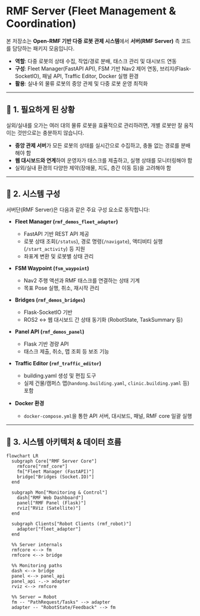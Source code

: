 # RMF Server (Fleet Management & Coordination)

본 저장소는 **Open-RMF 기반 다중 로봇 관제 시스템**에서 **서버(RMF Server)** 측 코드를 담당하는 패키지 모음입니다.  

- **역할**: 다중 로봇의 상태 수집, 작업/경로 분배, 태스크 관리 및 대시보드 연동  
- **구성**: Fleet Manager(FastAPI API), FSM 기반 Nav2 제어 연동, 브리지(Flask-SocketIO), 패널 API, Traffic Editor, Docker 실행 환경  
- **활용**: 실내·외 물류 로봇의 중앙 관제 및 다중 로봇 운영 최적화  

---

## 📌 1. 필요하게 된 상황
실외/실내를 오가는 여러 대의 물류 로봇을 효율적으로 관리하려면, 개별 로봇만 잘 움직이는 것만으로는 충분하지 않습니다.  
- **중앙 관제 서버**가 모든 로봇의 상태를 실시간으로 수집하고, 충돌 없는 경로를 분배해야 함  
- **웹 대시보드와 연계**하여 운영자가 태스크를 제출하고, 실행 상태를 모니터링해야 함  
- 실외/실내 환경의 다양한 제약(장애물, 지도, 층간 이동 등)을 고려해야 함  

---

## 🔧 2. 시스템 구성
서버단(RMF Server)은 다음과 같은 주요 구성 요소로 동작합니다:

- **Fleet Manager (`rmf_demos_fleet_adapter`)**  
  - FastAPI 기반 REST API 제공  
  - 로봇 상태 조회(`/status`), 경로 명령(`/navigate`), 액티비티 실행(`/start_activity`) 등 지원  
  - 좌표계 변환 및 로봇별 상태 관리  

- **FSM Waypoint (`fsm_waypoint`)**  
  - Nav2 주행 액션과 RMF 태스크를 연결하는 상태 기계  
  - 목표 Pose 실행, 취소, 재시작 관리  

- **Bridges (`rmf_demos_bridges`)**  
  - Flask-SocketIO 기반  
  - ROS2 ↔ 웹 대시보드 간 상태 동기화 (RobotState, TaskSummary 등)  

- **Panel API (`rmf_demos_panel`)**  
  - Flask 기반 경량 API  
  - 태스크 제출, 취소, 맵 조회 등 보조 기능  

- **Traffic Editor (`rmf_traffic_editor`)**  
  - building.yaml 생성 및 편집 도구  
  - 실제 건물/캠퍼스 맵(`handong.building.yaml`, `clinic.building.yaml` 등) 포함  

- **Docker 환경**  
  - `docker-compose.yml`을 통한 API 서버, 대시보드, 패널, RMF core 일괄 실행  

---

## 🔀 3. 시스템 아키텍처 & 데이터 흐름
```mermaid
flowchart LR
  subgraph Core["RMF Server Core"]
    rmfcore["rmf_core"]
    fm["Fleet Manager (FastAPI)"]
    bridge["Bridges (Socket.IO)"]
  end

  subgraph Mon["Monitoring & Control"]
    dash["RMF Web Dashboard"]
    panel["RMF Panel (Flask)"]
    rviz["RViz (Satellite)"]
  end

  subgraph Clients["Robot Clients (rmf_robot)"]
    adapter["fleet_adapter"]
  end

  %% Server internals
  rmfcore <--> fm
  rmfcore <--> bridge

  %% Monitoring paths
  dash <--> bridge          
  panel <--> panel_api      
  panel_api -.-> adapter    
  rviz <--> rmfcore         

  %% Server ↔ Robot
  fm -- "PathRequest/Tasks" --> adapter
  adapter -- "RobotState/Feedback" --> fm
  ```
